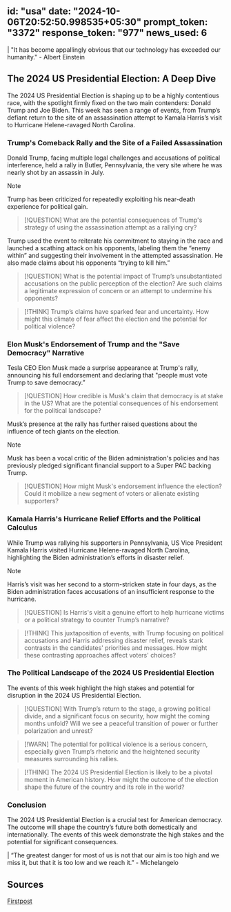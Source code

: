 
id: "usa"
date: "2024-10-06T20:52:50.998535+05:30"
prompt_token: "3372"
response_token: "977"
news_used: 6
------
| "It has become appallingly obvious that our technology has exceeded our humanity." - Albert Einstein

## The 2024 US Presidential Election: A Deep Dive

The 2024 US Presidential Election is shaping up to be a highly contentious race, with the spotlight firmly fixed on the two main contenders: Donald Trump and Joe Biden.  This week has seen a range of events, from Trump’s defiant return to the site of an assassination attempt to Kamala Harris’s visit to Hurricane Helene-ravaged North Carolina.

###  Trump's Comeback Rally and the Site of a Failed Assassination 

Donald Trump, facing multiple legal challenges and accusations of political interference, held a rally in Butler, Pennsylvania, the very site where he was nearly shot by an assassin in July. 

> [!NOTE]
> Trump has been criticized for repeatedly exploiting his near-death experience for political gain.

> [!QUESTION]
> What are the potential consequences of Trump's strategy of using the assassination attempt as a rallying cry? 

Trump used the event to reiterate his commitment to staying in the race and launched a scathing attack on his opponents, labeling them the “enemy within” and suggesting their involvement in the attempted assassination. He also made claims about his opponents “trying to kill him.” 

> [!QUESTION]
> What is the potential impact of Trump’s unsubstantiated accusations on the public perception of the election? Are such claims a legitimate expression of concern or an attempt to undermine his opponents? 

> [!THINK]
> Trump’s claims have sparked fear and uncertainty. How might this climate of fear affect the election and the potential for political violence? 

###  Elon Musk's Endorsement of Trump and the "Save Democracy" Narrative 

Tesla CEO Elon Musk made a surprise appearance at Trump's rally, announcing his full endorsement and declaring that "people must vote Trump to save democracy.”  

> [!QUESTION]
> How credible is Musk's claim that democracy is at stake in the US? What are the potential consequences of his endorsement for the political landscape? 

Musk’s presence at the rally has further raised questions about the influence of tech giants on the election.  

> [!NOTE]
> Musk has been a vocal critic of the Biden administration's policies and has previously pledged significant financial support to a Super PAC backing Trump.

> [!QUESTION]
> How might Musk's endorsement influence the election? Could it mobilize a new segment of voters or alienate existing supporters?

### Kamala Harris's Hurricane Relief Efforts and the Political Calculus 

While Trump was rallying his supporters in Pennsylvania, US Vice President Kamala Harris visited Hurricane Helene-ravaged North Carolina, highlighting the Biden administration’s efforts in disaster relief.  

> [!NOTE]
> Harris’s visit was her second to a storm-stricken state in four days, as the Biden administration faces accusations of an insufficient response to the hurricane.

> [!QUESTION]
> Is Harris's visit a genuine effort to help hurricane victims or a political strategy to counter Trump’s narrative? 

> [!THINK]
> This juxtaposition of events, with Trump focusing on political accusations and Harris addressing disaster relief, reveals stark contrasts in the candidates' priorities and messages. How might these contrasting approaches affect voters' choices?

### The Political Landscape of the 2024 US Presidential Election

The events of this week highlight the high stakes and potential for disruption in the 2024 US Presidential Election. 

> [!QUESTION]
> With Trump’s return to the stage, a growing political divide, and a significant focus on security, how might the coming months unfold? Will we see a peaceful transition of power or further polarization and unrest?

> [!WARN]
> The potential for political violence is a serious concern, especially given Trump’s rhetoric and the heightened security measures surrounding his rallies.

> [!THINK]
> The 2024 US Presidential Election is likely to be a pivotal moment in American history. How might the outcome of the election shape the future of the country and its role in the world?

### Conclusion

The 2024 US Presidential Election is a crucial test for American democracy. The outcome will shape the country’s future both domestically and internationally. The events of this week demonstrate the high stakes and the potential for significant consequences.  

| “The greatest danger for most of us is not that our aim is too high and we miss it, but that it is too low and we reach it.” -  Michelangelo

## Sources

[Firstpost](https://www.firstpost.com/)

